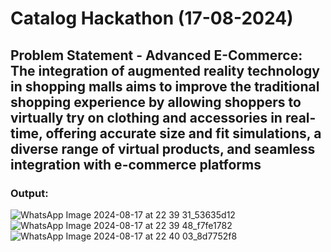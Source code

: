 # Catalog Hackathon (17-08-2024)

## Problem Statement - Advanced E-Commerce: The integration of augmented reality technology in shopping malls aims to improve the traditional shopping experience by allowing shoppers to virtually try on clothing and accessories in real-time, offering accurate size and fit simulations, a diverse range of virtual products, and seamless integration with e-commerce platforms

### Output:

![WhatsApp Image 2024-08-17 at 22 39 31_53635d12](https://github.com/user-attachments/assets/d3da2f9d-32af-4e3d-b2b5-f7b80a0513b6)
![WhatsApp Image 2024-08-17 at 22 39 48_f7fe1782](https://github.com/user-attachments/assets/9d126045-da6c-43d8-9dcb-87d55a7a28c5)
![WhatsApp Image 2024-08-17 at 22 40 03_8d7752f8](https://github.com/user-attachments/assets/95279b39-97d8-4729-97fe-b2f1d4ce2b37)
